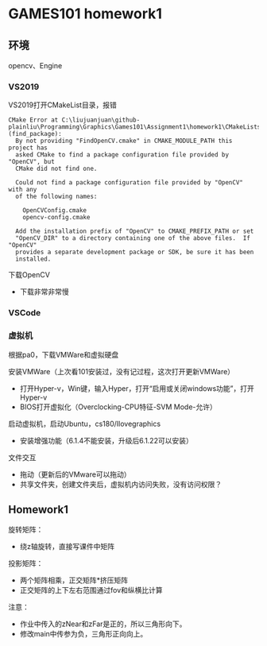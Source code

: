 # GAMES101 homework1

## 环境

opencv、Engine

### VS2019

VS2019打开CMakeList目录，报错

```
CMake Error at C:\liujuanjuan\github-plainliu\Programming\Graphics\Games101\Assignment1\homework1\CMakeLists.txt:4 (find_package):
  By not providing "FindOpenCV.cmake" in CMAKE_MODULE_PATH this project has
  asked CMake to find a package configuration file provided by "OpenCV", but
  CMake did not find one.

  Could not find a package configuration file provided by "OpenCV" with any
  of the following names:

    OpenCVConfig.cmake
    opencv-config.cmake

  Add the installation prefix of "OpenCV" to CMAKE_PREFIX_PATH or set
  "OpenCV_DIR" to a directory containing one of the above files.  If "OpenCV"
  provides a separate development package or SDK, be sure it has been
  installed.
```

下载OpenCV

- 下载非常非常慢

### VSCode

### 虚拟机

根据pa0，下载VMWare和虚拟硬盘

安装VMWare（上次看101安装过，没有记过程，这次打开更新VMWare）

- 打开Hyper-v，Win键，输入Hyper，打开“启用或关闭windows功能”，打开Hyper-v
- BIOS打开虚拟化（Overclocking-CPU特征-SVM Mode-允许）

启动虚拟机，启动Ubuntu，cs180/Ilovegraphics

- 安装增强功能（6.1.4不能安装，升级后6.1.22可以安装）

文件交互

- 拖动（更新后的VMware可以拖动）
- 共享文件夹，创建文件夹后，虚拟机内访问失败，没有访问权限？

## Homework1

旋转矩阵：

- 绕z轴旋转，直接写课件中矩阵

投影矩阵：

- 两个矩阵相乘，正交矩阵*挤压矩阵
- 正交矩阵的上下左右范围通过fov和纵横比计算



注意：

- 作业中传入的zNear和zFar是正的，所以三角形向下。
- 修改main中传参为负，三角形正向向上。

